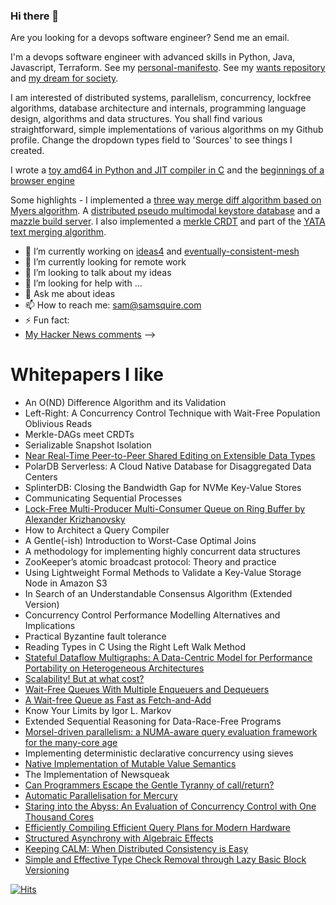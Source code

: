 ### Hi there 👋

Are you looking for a devops software engineer? Send me an email.

I'm a devops software engineer with advanced skills in Python, Java, Javascript, Terraform. See my [personal-manifesto](https://github.com/samsquire/personal-manifesto). See my [wants repository](https://github.com/samsquire/wants) and [my dream for society](https://github.com/samsquire/society).

I am interested of distributed systems, parallelism, concurrency, lockfree algorithms, database architecture and internals, programming language design, algorithms and data structures. You shall find various straightforward, simple implementations of various algorithms on my Github profile. Change the dropdown types field to 'Sources' to see things I created.

I wrote a [toy amd64 in Python and JIT compiler in C](https://github.com/samsquire/compiler) and the [beginnings of a browser engine](https://github.com/samsquire/browser) 

Some highlights - I implemented a [three way merge diff algorithm based on Myers algorithm](HTTPS://GitHub.com/samsquire/text-diff). A [distributed pseudo multimodal keystore database](HTTPS://GitHub.com/samsquire/hash-db) and a [mazzle build server](HTTPS://devops-pipeline.com). I also implemented a [merkle CRDT](HTTPS://GitHub.com/samsquire/merkle-crdt) and part of the [YATA text merging algorithm](HTTPS://GitHub.com/samsquire/yata).

- 🔭 I’m currently working on [ideas4](https://github.com/samsquire/ideas4) and [eventually-consistent-mesh](https://github.com/samsquire/eventually-consistent-mesh)
- 🌱 I’m currently looking for remote work
- 👯 I’m looking to talk about my ideas
- 🤔 I’m looking for help with ...
- 💬 Ask me about ideas
- 📫 How to reach me: sam@samsquire.com
- ⚡ Fun fact: 
- [My Hacker News comments](https://news.ycombinator.com/threads?id=samsquire)
-->

# Whitepapers I like

* An O(ND) Difference Algorithm and its Validation
* Left-Right: A Concurrency Control Technique with Wait-Free Population Oblivious Reads
* Merkle-DAGs meet CRDTs
* Serializable Snapshot Isolation
* [Near Real-Time Peer-to-Peer Shared Editing on Extensible Data Types](https://www.researchgate.net/publication/310212186_Near_Real-Time_Peer-to-Peer_Shared_Editing_on_Extensible_Data_Types)
* PolarDB Serverless: A Cloud Native Database for Disaggregated Data Centers
* SplinterDB: Closing the Bandwidth Gap for NVMe Key-Value Stores
* Communicating Sequential Processes
* [Lock-Free Multi-Producer Multi-Consumer Queue on Ring Buffer by Alexander Krizhanovsky](https://www.linuxjournal.com/content/lock-free-multi-producer-multi-consumer-queue-ring-buffer)
* How to Architect a Query Compiler
* A Gentle(-ish) Introduction to Worst-Case Optimal Joins
* A methodology for implementing highly concurrent data structures
* ZooKeeper’s atomic broadcast protocol: Theory and practice
* Using Lightweight Formal Methods to Validate a Key-Value Storage Node in Amazon S3
* In Search of an Understandable Consensus Algorithm (Extended Version)
* Concurrency Control Performance Modelling Alternatives and Implications
* Practical Byzantine fault tolerance
* Reading Types in C Using the Right Left Walk Method
* [Stateful Dataflow Multigraphs: A Data-Centric Model for Performance Portability on Heterogeneous Architectures](http://www.arxiv.org/abs/1902.10345)
* [Scalability! But at what cost? ](http://www.frankmcsherry.org/assets/COST.pdf)
* [Wait-Free Queues With Multiple Enqueuers and Dequeuers](https://www.cs.technion.ac.il/~erez/Papers/wfquque-ppopp.pdf)
* [A Wait-free Queue as Fast as Fetch-and-Add](http://chaoran.me/assets/pdf/wfq-ppopp16.pdf)
* Know Your Limits by Igor L. Markov
* Extended Sequential Reasoning for Data-Race-Free Programs
* [Morsel-driven parallelism: a NUMA-aware query evaluation framework for the many-core age](https://dl.acm.org/doi/pdf/10.1145/2588555.2610507)
* Implementing deterministic declarative concurrency using sieves
* [Native Implementation of Mutable Value Semantics](https://arxiv.org/pdf/2106.12678.pdf)
* The Implementation of Newsqueak
* [Can Programmers Escape the Gentle Tyranny of call/return?](https://2020.programming-conference.org/details/salon-2020-papers/5/Can-Programmers-Escape-the-Gentle-Tyranny-of-call-return-)
* [Automatic Parallelisation for Mercury](https://paul.bone.id.au/pub/pbone-2012-thesis.pdf)
* [Staring into the Abyss: An Evaluation of Concurrency Control with One Thousand Cores](https://www.vldb.org/pvldb/vol8/p209-yu.pdf)
* [Efficiently Compiling Efficient Query Plans for Modern Hardware](https://www.vldb.org/pvldb/vol4/p539-neumann.pdf)
* [Structured Asynchrony with Algebraic Effects](https://www.microsoft.com/en-us/research/wp-content/uploads/2017/05/asynceffects-msr-tr-2017-21.pdf)
* [Keeping CALM: When Distributed Consistency is Easy](https://arxiv.org/pdf/1901.01930.pdf)
* [Simple and Effective Type Check Removal through Lazy Basic Block Versioning](https://drops.dagstuhl.de/opus/volltexte/2015/5219/pdf/9.pdf)

[![Hits](https://hits.seeyoufarm.com/api/count/incr/badge.svg?url=https%3A%2F%2Fgithub.com%2Fsamsquire%2Fsamsquire&count_bg=%2379C83D&title_bg=%23555555&icon=&icon_color=%23E7E7E7&title=hits&edge_flat=false)](https://hits.seeyoufarm.com)
